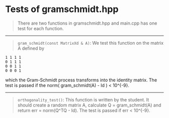 # Tests of gramschmidt.hpp

> There are two functions in gramschmidt.hpp and main.cpp has one test for each function.

***
> `gram_schmidt(const MatrixXd & A)`: We test this function on the matrix A defined by
```
1 1 1 1
0 1 1 1
0 0 1 1
0 0 0 1
```
which the Gram-Schmidt process transforms into the identity matrix.
The test is passed if the norm( gram_schmidt(A) - Id ) < 10^{-9}.

***

> `orthogonality_test()`: This function is written by the student. It should create a random matrix A, calculate Q = gram_schmidt(A) and return err = norm(Q^TQ - Id).
The test is passed if err < 10^{-9}.
